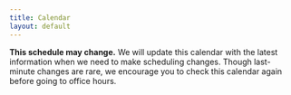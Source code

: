 ```yaml
---
title: Calendar
layout: default
---
```


**This schedule may change.** We will update this calendar with the
latest information when we need to make scheduling changes. Though
last-minute changes are rare, we encourage you to check this calendar
again before going to office hours.

<div id="calendar"></div>

